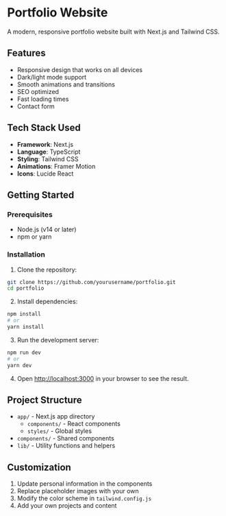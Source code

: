 # Portfolio Website

A modern, responsive portfolio website built with Next.js and Tailwind CSS.

## Features

- Responsive design that works on all devices
- Dark/light mode support
- Smooth animations and transitions
- SEO optimized
- Fast loading times
- Contact form

## Tech Stack Used

- **Framework**: Next.js
- **Language**: TypeScript
- **Styling**: Tailwind CSS
- **Animations**: Framer Motion
- **Icons**: Lucide React

## Getting Started

### Prerequisites

- Node.js (v14 or later)
- npm or yarn

### Installation

1. Clone the repository:
```bash
git clone https://github.com/yourusername/portfolio.git
cd portfolio
```

2. Install dependencies:
```bash
npm install
# or
yarn install
```

3. Run the development server:
```bash
npm run dev
# or
yarn dev
```

4. Open [http://localhost:3000](http://localhost:3000) in your browser to see the result.

## Project Structure

- `app/` - Next.js app directory
  - `components/` - React components
  - `styles/` - Global styles
- `components/` - Shared components
- `lib/` - Utility functions and helpers

## Customization

1. Update personal information in the components
2. Replace placeholder images with your own
3. Modify the color scheme in `tailwind.config.js`
4. Add your own projects and content 
